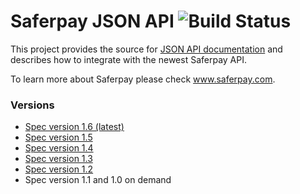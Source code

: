 # Saferpay JSON API ![Build Status](https://travis-ci.org/saferpay/jsonapi.svg?branch=master "Build Status") 

This project provides the source for [JSON API documentation](http://saferpay.github.io/jsonapi) and describes how to integrate with the newest Saferpay API.

To learn more about Saferpay please check www.saferpay.com.

### Versions

* [Spec version 1.6 (latest)](http://saferpay.github.io/jsonapi)
* [Spec version 1.5](http://saferpay.github.io/jsonapi/1.5)
* [Spec version 1.4](http://saferpay.github.io/jsonapi/1.4)
* [Spec version 1.3](http://saferpay.github.io/jsonapi/1.3)
* [Spec version 1.2](http://saferpay.github.io/jsonapi/1.2)
* Spec version 1.1 and 1.0 on demand
